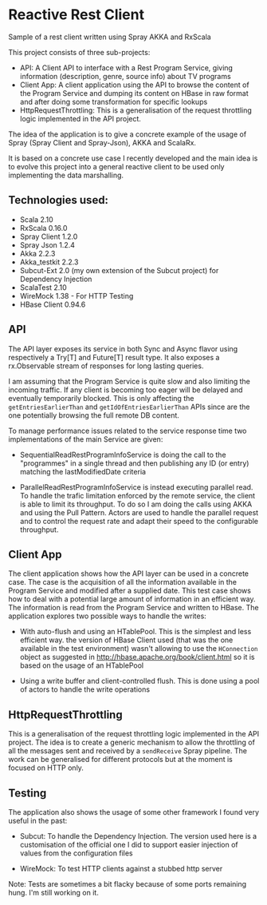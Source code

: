 Reactive Rest Client
====================

Sample of a rest client written using Spray AKKA and RxScala

This project consists of three sub-projects:

- API: A Client API to interface with a Rest Program Service, giving information (description, genre, source info) about TV programs
- Client App: A client application using the API to browse the content of the Program Service and dumping its content on HBase
in raw format and after doing some transformation for specific lookups
- HttpRequestThrottling: This is a generalisation of the request throttling logic implemented in the API project.

The idea of the application is to give a concrete example of the usage of Spray (Spray Client and Spray-Json), AKKA and ScalaRx.

It is based on a concrete use case I recently developed and the main idea is to evolve this project into a general reactive
  client to be used only implementing the data marshalling.

## Technologies used:

- Scala 2.10
- RxScala 0.16.0
- Spray Client 1.2.0
- Spray Json 1.2.4
- Akka 2.2.3
- Akka_testkit 2.2.3
- Subcut-Ext 2.0 (my own extension of the Subcut project) for Dependency Injection
- ScalaTest 2.10
- WireMock 1.38 - For HTTP Testing
- HBase Client 0.94.6

## API

The API layer exposes its service in both Sync and Async flavor using respectively a Try[T] and Future[T] result type.
It also exposes a rx.Observable stream of responses for long lasting queries.

I am assuming that the Program Service is quite slow and also limiting the incoming traffic. If any client is becoming too
eager will be delayed and eventually temporarily blocked. This is only affecting the `getEntriesEarlierThan` and `getIdOfEntriesEarlierThan`
APIs since are the one potentially browsing the full remote DB content.

To manage performance issues related to the service response time two implementations of the main Service are given:

- SequentialReadRestProgramInfoService is doing the call to the "programmes" in a single thread and then publishing any
ID (or entry) matching the lastModifiedDate criteria

- ParallelReadRestProgramInfoService is instead executing parallel read. To handle the trafic limitation enforced by the
remote service, the client is able to limit its throughput. To do so I am doing the calls using AKKA and using the Pull Pattern.
Actors are used to handle the parallel request and to control the request rate and adapt their speed to the configurable
throughput.

## Client App

The client application shows how the API layer can be used in a concrete case. The case is the acquisition of all the
information available in the Program Service and modified after a supplied date.
This test case shows how to deal with a potential large amount of information in an efficient way.
The information is read from the Program Service and written to HBase. The application explores two possible ways to
handle the writes:

- With auto-flush and using an HTablePool. This is the simplest and less efficient way. the version of HBase Client used
(that was the one available in the test environment) wasn't allowing to use the `HConnection` object as suggested in
http://hbase.apache.org/book/client.html so it is based on the usage of an HTablePool

- Using a write buffer and client-controlled flush. This is done using a pool of actors to handle the write operations

## HttpRequestThrottling

This is a generalisation of the request throttling logic implemented in the API project.
The idea is to create a generic mechanism to allow the throttling of all the messages sent and received by a `sendReceive` Spray pipeline.
The work can be generalised for different protocols but at the moment is focused on HTTP only.

## Testing

The application also shows the usage of some other framework I found very useful in the past:

- Subcut: To handle the Dependency Injection. The version used here is a customisation of the official one I did to
support easier injection of values from the configuration files

- WireMock: To test HTTP clients against a stubbed http server

Note: Tests are sometimes a bit flacky because of some ports remaining hung. I'm still working on it.